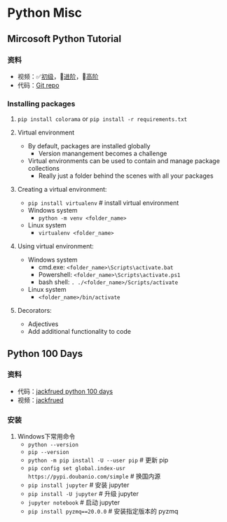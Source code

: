 # Python Misc

## Mircosoft Python Tutorial

### 资料
* 视频：✅[初级](https://www.bilibili.com/video/BV1nE41127zQ?spm_id_from=333.788.videopod.episodes&vd_source=2a33d03ec3e67e46971208a7faa0dcda)，📌[进阶](https://www.bilibili.com/video/BV1WT4y137cD/?spm_id_from=333.788.video.desc.click&vd_source=2a33d03ec3e67e46971208a7faa0dcda)，📌[高阶](https://www.bilibili.com/video/BV1qa4y1Y7CD/?spm_id_from=333.788.video.desc.click&vd_source=2a33d03ec3e67e46971208a7faa0dcda)
* 代码：[Git repo](https://github.com/microsoft/c9-python-getting-started)

### Installing packages
1. `pip install colorama` or `pip install -r requirements.txt`

2. Virtual environment
    * By default, packages are installed globally
        - Version manangement becomes a challenge
    * Virtual environments can be used to contain and manage package collections
        - Really just a folder behind the scenes with all your packages

3. Creating a virtual environment:
    * `pip install virtualenv` # install virtual environment
    * Windows system
        * `python -m venv <folder_name>`
    * Linux system
        * `virtualenv <folder_name>`

4. Using virtual environment:
    * Windows system
        * cmd.exe: `<folder_name>\Scripts\activate.bat`
        * Powershell: `<folder_name>\Scripts\activate.ps1`
        * bash shell: `. ./<folder_name>/Scripts/activate`
    * Linux system
        * `<folder_name>/bin/activate`
    
5. Decorators:
    * Adjectives
    * Add additional functionality to code


## Python 100 Days

### 资料
* 代码：[jackfrued python 100 days](https://github.com/jackfrued/Python-100-Days)
* 视频：[jackfrued](https://www.bilibili.com/video/BV13t4y1a7TV?spm_id_from=333.788.videopod.sections&vd_source=2a33d03ec3e67e46971208a7faa0dcda)

### 安装
1. Windows下常用命令
    * `python --version`
    * `pip --version`
    * `python -m pip install -U --user pip` # 更新 pip
    * `pip config set global.index-usr https://pypi.doubanio.com/simple` # 换国内源
    * `pip install jupyter` # 安装 jupyter
    * `pip install -U jupyter` # 升级 jupyter
    * `jupyter notebook` # 启动 jupyter
    * `pip install pyzmq==20.0.0` # 安装指定版本的 pyzmq

